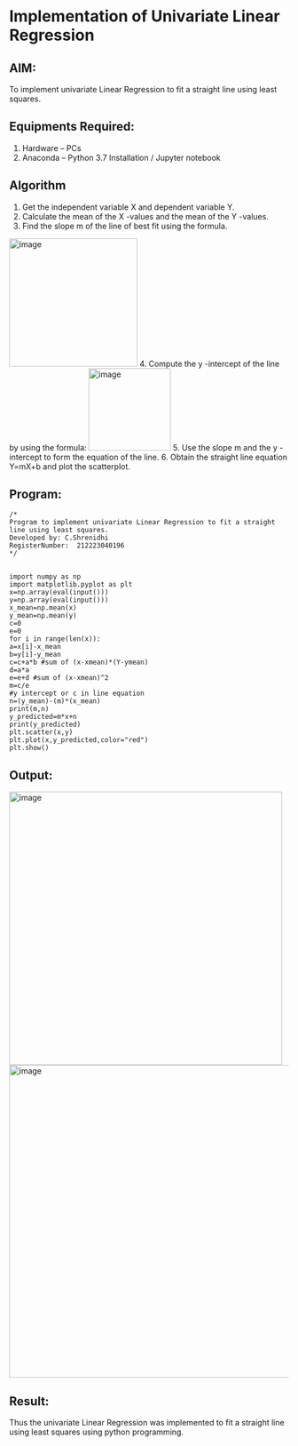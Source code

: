 # Implementation of Univariate Linear Regression
## AIM:
To implement univariate Linear Regression to fit a straight line using least squares.

## Equipments Required:
1. Hardware – PCs
2. Anaconda – Python 3.7 Installation / Jupyter notebook

## Algorithm
1. Get the independent variable X and dependent variable Y.
2. Calculate the mean of the X -values and the mean of the Y -values.
3. Find the slope m of the line of best fit using the formula. 
<img width="231" alt="image" src="https://user-images.githubusercontent.com/93026020/192078527-b3b5ee3e-992f-46c4-865b-3b7ce4ac54ad.png">
4. Compute the y -intercept of the line by using the formula:
<img width="148" alt="image" src="https://user-images.githubusercontent.com/93026020/192078545-79d70b90-7e9d-4b85-9f8b-9d7548a4c5a4.png">
5. Use the slope m and the y -intercept to form the equation of the line.
6. Obtain the straight line equation Y=mX+b and plot the scatterplot.

## Program:
```
/*
Program to implement univariate Linear Regression to fit a straight line using least squares.
Developed by: C.Shrenidhi
RegisterNumber:  212223040196
*/


import numpy as np 
import matplotlib.pyplot as plt 
x=np.array(eval(input())) 
y=np.array(eval(input())) 
x_mean=np.mean(x)
y_mean=np.mean(y)
c=0
e=0
for i in range(len(x)):
a=x[i]-x_mean
b=y[i]-y_mean
c=c+a*b #sum of (x-xmean)*(Y-ymean)
d=a*a
e=e+d #sum of (x-xmean)^2
m=c/e
#y intercept or c in line equation
n=(y_mean)-(m)*(x_mean)
print(m,n)
y_predicted=m*x+n
print(y_predicted)
plt.scatter(x,y)
plt.plot(x,y_predicted,color="red")
plt.show()

```
## Output:

<img width="492" alt="image" src="https://github.com/shrenidhi28/Find-the-best-fit-line-using-Least-Squares-Method/assets/155261096/d37c7a54-4907-487b-97b4-f99116db8c7e">

<img width="563" alt="image" src="https://github.com/shrenidhi28/Find-the-best-fit-line-using-Least-Squares-Method/assets/155261096/c5f236e9-0619-451e-8d69-a8ca4f3708dc">



## Result:
Thus the univariate Linear Regression was implemented to fit a straight line using least squares using python programming.
